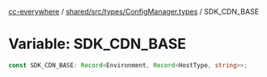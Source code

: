 [cc-everywhere](../../../../../index.md) / [shared/src/types/ConfigManager.types](../index.md) / SDK\_CDN\_BASE

# Variable: SDK\_CDN\_BASE

```ts
const SDK_CDN_BASE: Record<Environment, Record<HostType, string>>;
```
